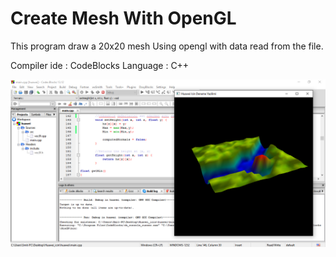 # Create Mesh With OpenGL

This program draw a 20x20 mesh Using opengl with data read from the file. 

Compiler ide : CodeBlocks
Language : C++

![Screenshot](https://github.com/mertguner/Create-Mesh-With-OpenGL/raw/master/Screenshot.jpg)
